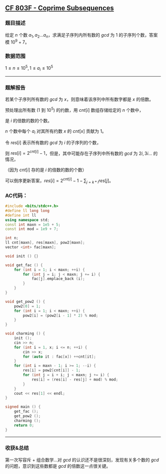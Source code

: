 ## [CF 803F - Coprime Subsequences](https://codeforces.com/contest/803/problem/F) 

### 题目描述

给定 $n$ 个数 $a_1, a_2...a_n$，求满足子序列内所有数的 $gcd$ 为 $1$ 的子序列个数，答案模 $10^9 + 7$。

### 数据范围

$1 \leq n \leq 10^5, 1\leq a_i \leq 10^5$

------

### 题解报告

若某个子序列所有数的 $gcd$ 为 $x$，则意味着该序列中所有数字都是 $x$ 的倍数。

预处理出所有数 ($1$ 到 $10^5$) 的约数，用 $cnt[i]$ 数组存储给定的 $n$ 个数中，

是 $i$ 的倍数的数的个数。

$n$ 个数中每个 $a_i$ 对其所有约数 $x$ 的 $cnt[x]$ 贡献为 $1$。

令 $res[i]$ 表示所有数的 $gcd$ 为 $i$ 的子序列的个数，

则 $res[i] = 2^{cnt[i]} - 1$，但是，其中可能存在子序列中所有数的 $gcd$ 为 $2i, 3i...$ 的情况，

（因为 $cnt[i]$ 存的是  $i$ 的倍数的数的个数）

可以倒序更新答案，$res[i] = 2^{cnt[i]} - 1 - \sum _{j = k * i} res[j]$。

### AC代码：

```cpp
#include <bits/stdc++.h>
#define ll long long
#define int ll
using namespace std;
const int maxn = 1e5 + 5;
const int mod = 1e9 + 7;

int n;
ll cnt[maxn], res[maxn], pow2[maxn];
vector <int> fac[maxn];

void init () {}

void get_fac () {
	for (int i = 1; i < maxn; ++i) {
		for (int j = i; j < maxn; j += i) {
			fac[j].emplace_back (i);
		}
	}
}

void get_pow2 () {
	pow2[0] = 1;
	for (int i = 1; i < maxn; ++i) {
		pow2[i] = (pow2[i - 1] * 2) % mod;
	}
}

void charming () {
	init ();
	cin >> n;
	for (int i = 1, x; i <= n; ++i) {
		cin >> x;
		for (auto it : fac[x]) ++cnt[it];
	}
	for (int i = maxn - 1; i >= 1; --i) {
		res[i] = pow2[cnt[i]] - 1;
		for (int j = i + i; j < maxn; j += i) {
			res[i] = (res[i] - res[j] + mod) % mod;
		}
	}
	cout << res[1] << endl;
}

signed main () {
	get_fac ();
	get_pow2 ();
	charming ();
	return 0;
}
```

-----

### 收获&总结

第一次写容斥 + 组合数学...对 $gcd$ 的认识还不是很深刻，发现有关多个数的 $gcd$ 的问题，意识到这些数都是 $gcd$ 的倍数这一点很关键。